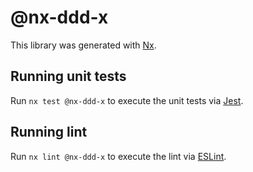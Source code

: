 # @nx-ddd-x

This library was generated with [Nx](https://nx.dev).

## Running unit tests

Run `nx test @nx-ddd-x` to execute the unit tests via [Jest](https://jestjs.io).

## Running lint

Run `nx lint @nx-ddd-x` to execute the lint via [ESLint](https://eslint.org/).
